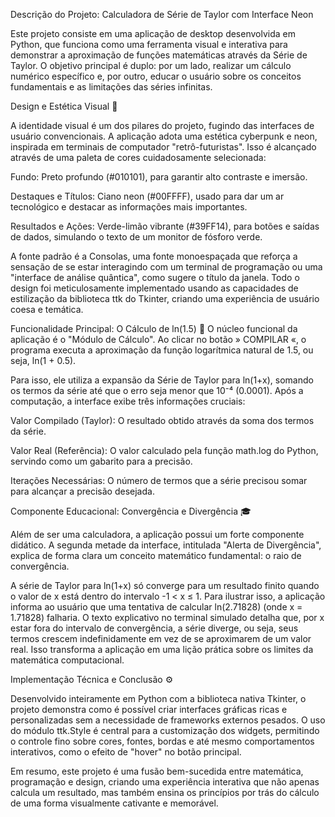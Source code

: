 Descrição do Projeto: Calculadora de Série de Taylor com Interface Neon

Este projeto consiste em uma aplicação de desktop desenvolvida em Python, que funciona como uma ferramenta visual e interativa para demonstrar a aproximação de funções matemáticas através da Série de Taylor. O objetivo principal é duplo: por um lado, realizar um cálculo numérico específico e, por outro, educar o usuário sobre os conceitos fundamentais e as limitações das séries infinitas.


Design e Estética Visual 🎨

A identidade visual é um dos pilares do projeto, fugindo das interfaces de usuário convencionais. A aplicação adota uma estética cyberpunk e neon, inspirada em terminais de computador "retrô-futuristas". Isso é alcançado através de uma paleta de cores cuidadosamente selecionada:

Fundo: Preto profundo (#010101), para garantir alto contraste e imersão.

Destaques e Títulos: Ciano neon (#00FFFF), usado para dar um ar tecnológico e destacar as informações mais importantes.

Resultados e Ações: Verde-limão vibrante (#39FF14), para botões e saídas de dados, simulando o texto de um monitor de fósforo verde.

A fonte padrão é a Consolas, uma fonte monoespaçada que reforça a sensação de se estar interagindo com um terminal de programação ou uma "interface de análise quântica", como sugere o título da janela. Todo o design foi meticulosamente implementado usando as capacidades de estilização da biblioteca ttk do Tkinter, criando uma experiência de usuário coesa e temática.


Funcionalidade Principal: O Cálculo de ln(1.5) 🧮
O núcleo funcional da aplicação é o "Módulo de Cálculo". Ao clicar no botão » COMPILAR «, o programa executa a aproximação da função logarítmica natural de 1.5, ou seja, ln(1 + 0.5).

Para isso, ele utiliza a expansão da Série de Taylor para ln(1+x), somando os termos da série até que o erro seja menor que 10⁻⁴ (0.0001). Após a computação, a interface exibe três informações cruciais:

Valor Compilado (Taylor): O resultado obtido através da soma dos termos da série.

Valor Real (Referência): O valor calculado pela função math.log do Python, servindo como um gabarito para a precisão.

Iterações Necessárias: O número de termos que a série precisou somar para alcançar a precisão desejada.

Componente Educacional: Convergência e Divergência 🎓

Além de ser uma calculadora, a aplicação possui um forte componente didático. A segunda metade da interface, intitulada "Alerta de Divergência", explica de forma clara um conceito matemático fundamental: o raio de convergência.

A série de Taylor para ln(1+x) só converge para um resultado finito quando o valor de x está dentro do intervalo -1 < x ≤ 1. Para ilustrar isso, a aplicação informa ao usuário que uma tentativa de calcular ln(2.71828) (onde x = 1.71828) falharia. O texto explicativo no terminal simulado detalha que, por x estar fora do intervalo de convergência, a série diverge, ou seja, seus termos crescem indefinidamente em vez de se aproximarem de um valor real. Isso transforma a aplicação em uma lição prática sobre os limites da matemática computacional.


Implementação Técnica e Conclusão ⚙️

Desenvolvido inteiramente em Python com a biblioteca nativa Tkinter, o projeto demonstra como é possível criar interfaces gráficas ricas e personalizadas sem a necessidade de frameworks externos pesados. O uso do módulo ttk.Style é central para a customização dos widgets, permitindo o controle fino sobre cores, fontes, bordas e até mesmo comportamentos interativos, como o efeito de "hover" no botão principal.

Em resumo, este projeto é uma fusão bem-sucedida entre matemática, programação e design, criando uma experiência interativa que não apenas calcula um resultado, mas também ensina os princípios por trás do cálculo de uma forma visualmente cativante e memorável.
